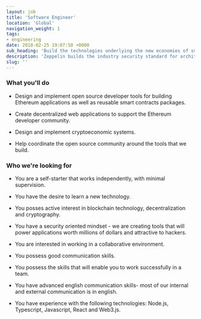 ```yaml
---
layout: job
title: 'Software Engineer'
location: 'Global'
navigation_weight: 1
tags:
- engineering
date: 2018-02-25 19:07:50 +0000
sub_heading: 'Build the technologies underlying the new economies of smart contracts.'
description: 'Zeppelin builds the industry security standard for architecting and deploying smart contract systems in public blockchains. We proudly build the most widely used open source infrastructure tools: the OpenZeppelin smart contracts library powers 3000 public projects and has over 6500 Github stars, while the ZeppelinOS development toolset is leading the way in upgradeability and secure code reuse. We also conduct in-depth system security audits to high-impact smart contract systems, such as Augur, the RCN token, or the Solidity compiler. Learn more about us!'
slug: ''
---
```


<div class="requirements container margin-auto">
  <h3 class="left-aligned job-title">What you'll do</h3>
  <ul>
    <li>
      <p class="small left-aligned">Design and implement open source developer tools for building Ethereum applications as well as reusable smart contracts packages.</p>
    </li>
    <li>
      <p class="small left-aligned">Create decentralized web applications to support the Ethereum developer community.</p>
    </li>
    <li>
      <p class="small left-aligned">Design and implement cryptoeconomic systems.</p>
    </li>
    <li>
      <p class="small left-aligned">Help coordinate the open source community around the tools that we build.</p>
    </li>
  </ul>
</div>
<div class="requirements container margin-auto">
  <h3 class="left-aligned job-title">Who we're looking for</h3>
  <ul>
    <li>
      <p class="small left-aligned">You are a self-starter that works independently, with minimal supervision.</p>
    </li>
    <li>
      <p class="small left-aligned">You have the desire to learn a new technology.</p>
    </li>
    <li>
      <p class="small left-aligned">You posses active interest in blockchain technology, decentralization and cryptography.</p>
    </li>
    <li>
      <p class="small left-aligned">You have a security oriented mindset - we are creating tools that will power applications worth millions of dollars and attractive to hackers.</p>
    </li>
    <li>
      <p class="small left-aligned">You are interested in working in a collaborative environment.</p>
    </li>
    <li>
      <p class="small left-aligned">You possess good communication skills.</p>
    </li>
    <li>
      <p class="small left-aligned">You possess the skills that will enable you to work successfully in a team.</p>
    </li>
    <li>
      <p class="small left-aligned">You have advanced english communication skills- most of our internal and external communication is in english.</p>
    </li>
    <li>
      <p class="small left-aligned">You have experience with the following technologies: Node.js, Typescript, Javascript, React and Web3.js.</p>
    </li>
  </ul>
</div>